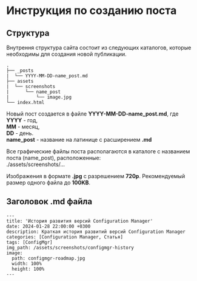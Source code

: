 # Инструкция по созданию поста

## Структура

Внутрення структура сайта состоит из следующих каталогов, которые необходимы для создания новой публикации.

```shell
.
├── _posts
|  └── YYYY-MM-DD-name_post.md
├── assets
|  └── screenshots
|      └── name_post
|          └── image.jpg
└── index.html
```

Новый пост создается в файле **YYYY-MM-DD-name_post.md**, где <br>
**YYYY** - год, <br>
**MM** - месяц, <br>
**DD** - день. <br>
**name_post** - название на латинице с расширением **.md**

Все графические файлы поста располагаются в каталоге с названием поста (name_post), расположенные: <br>
./assets/screenshots/...

Изображения в формате **.jpg** с разрешением **720p**. Рекомендуемый размер одного файла до **100KB**.

## Заголовок .md файла

```
---
title: 'История развития версий Configuration Manager'
date: 2024-01-28 22:00:00 +0300
description: Краткая история развитий версий Configuration Manager
categories: [Configuration Manager, Статья]
tags: [ConfigMgr]
img_path: /assets/screenshots/configmgr-history
image:
  path: configmgr-roadmap.jpg
  width: 100%
  height: 100%
---
```